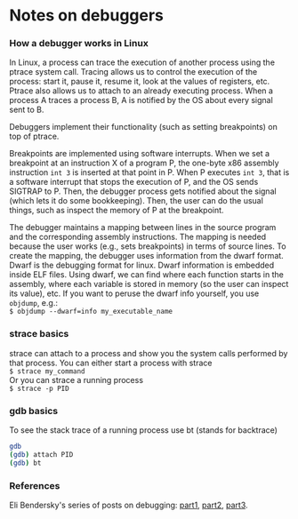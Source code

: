 # Notes on debuggers

### How a debugger works in Linux

In Linux, a process can trace the execution of another process using the ptrace
system call. Tracing allows us to control the execution of the process: start
it, pause it, resume it, look at the values of registers, etc. Ptrace also
allows us to attach to an already executing process. When a process A traces a
process B, A is notified by the OS about every signal sent to B.

Debuggers implement their functionality (such as setting breakpoints) on top of
ptrace.

Breakpoints are implemented using software interrupts. When we set a breakpoint
at an instruction X of a program P, the one-byte x86 assembly instruction
`int 3` is inserted at that point in P. When P executes `int 3`, that is a
software interrupt that stops the execution of P, and the OS sends SIGTRAP to P.
Then, the debugger process gets notified about the signal (which lets it do some
bookkeeping). Then, the user can do the usual things, such as inspect the memory
of P at the breakpoint.

The debugger maintains a mapping between lines in the source program and the
corresponding assembly instructions. The mapping is needed because the user
works (e.g., sets breakpoints) in terms of source lines. To create the mapping,
the debugger uses information from the dwarf format. Dwarf is the debugging
format for linux. Dwarf information is embedded inside ELF files. Using dwarf,
we can find where each function starts in the assembly, where each variable is
stored in memory (so the user can inspect its value), etc. If you want to peruse
the dwarf info yourself, you use `objdump`, e.g.:  
`$ objdump --dwarf=info my_executable_name`

### strace basics

strace can attach to a process and show you the system calls performed by that
process.
You can either start a process with strace  
`$ strace my_command`  
Or you can strace a running process  
`$ strace -p PID`

### gdb basics

To see the stack trace of a running process use bt (stands for backtrace)
```bash
gdb
(gdb) attach PID
(gdb) bt
```

### References
Eli Bendersky's series of posts on debugging:
[part1](https://eli.thegreenplace.net/2011/01/23/how-debuggers-work-part-1/),
[part2](https://eli.thegreenplace.net/2011/01/27/how-debuggers-work-part-2-breakpoints/),
[part3](https://eli.thegreenplace.net/2011/02/07/how-debuggers-work-part-3-debugging-information).

